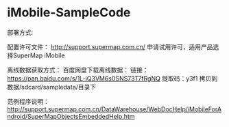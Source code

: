 # iMobile-SampleCode
部署方式:

配置许可文件： http://support.supermap.com.cn/ 申请试用许可，适用产品选择SuperMap iMobile

离线数据获取方式： 百度网盘下载离线数据： 链接：https://pan.baidu.com/s/1L-iQ3VM6s0SNS73T7fRgNQ 提取码：y3f1 拷贝到数据/sdcard/sampledata/目录下

范例程序说明： http://support.supermap.com.cn/DataWarehouse/WebDocHelp/iMobileForAndroid/SuperMapObjectsEmbeddedHelp.htm
